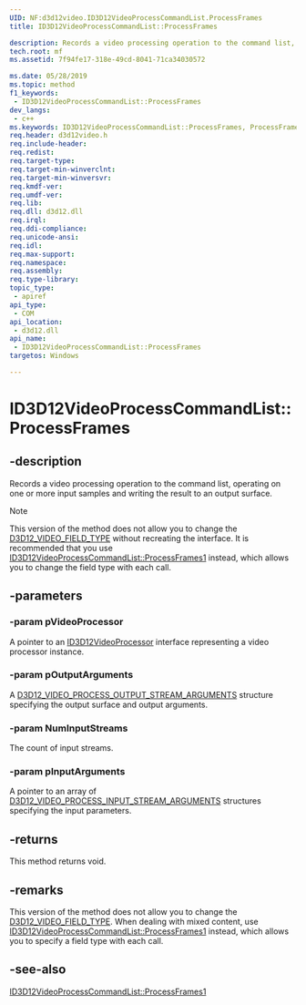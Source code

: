```yaml
---
UID: NF:d3d12video.ID3D12VideoProcessCommandList.ProcessFrames
title: ID3D12VideoProcessCommandList::ProcessFrames

description: Records a video processing operation to the command list, operating on one or more input samples and writing the result to an output surface.
tech.root: mf
ms.assetid: 7f94fe17-318e-49cd-8041-71ca34030572

ms.date: 05/28/2019
ms.topic: method
f1_keywords:
 - ID3D12VideoProcessCommandList::ProcessFrames
dev_langs:
 - c++
ms.keywords: ID3D12VideoProcessCommandList::ProcessFrames, ProcessFrames, ID3D12VideoProcessCommandList.ProcessFrames, ID3D12VideoProcessCommandList::ProcessFrames, ID3D12VideoProcessCommandList.ProcessFrames
req.header: d3d12video.h
req.include-header:
req.redist:
req.target-type:
req.target-min-winverclnt:
req.target-min-winversvr:
req.kmdf-ver:
req.umdf-ver:
req.lib:
req.dll: d3d12.dll
req.irql: 
req.ddi-compliance:
req.unicode-ansi:
req.idl:
req.max-support:
req.namespace:
req.assembly:
req.type-library:
topic_type:
 - apiref
api_type:
 - COM
api_location:
 - d3d12.dll
api_name:
 - ID3D12VideoProcessCommandList::ProcessFrames
targetos: Windows

---
```


# ID3D12VideoProcessCommandList::ProcessFrames


## -description

Records a video processing operation to the command list, operating on one or more input samples and writing the result to an output surface.

> [!NOTE] 
> This version of the method does not allow you to change the [D3D12_VIDEO_FIELD_TYPE](ne-d3d12video-d3d12_video_field_type) without recreating the interface. It is recommended that you use [ID3D12VideoProcessCommandList::ProcessFrames1](nf-d3d12video-id3d12videoprocesscommandlist1-processframes1) instead, which allows you to change the field type with each call.

## -parameters

### -param pVideoProcessor

A pointer to an [ID3D12VideoProcessor](nn-d3d12video-id3d12videoprocessor) interface representing a video processor instance. 

### -param pOutputArguments

A [D3D12_VIDEO_PROCESS_OUTPUT_STREAM_ARGUMENTS](ns-d3d12video-d3d12_video_process_output_stream_arguments) structure specifying the output surface and output arguments.

### -param NumInputStreams

The count of input streams.

### -param pInputArguments

A pointer to an array of [D3D12_VIDEO_PROCESS_INPUT_STREAM_ARGUMENTS](ns-d3d12video-d3d12_video_process_input_stream_arguments) structures specifying the input parameters.

## -returns

This method returns void.

## -remarks
This version of the method does not allow you to change the [D3D12_VIDEO_FIELD_TYPE](ne-d3d12video-d3d12_video_field_type). When dealing with mixed content, use [ID3D12VideoProcessCommandList::ProcessFrames1](nf-d3d12video-id3d12videoprocesscommandlist1-processframes1) instead, which allows you to specify a field type with each call.

## -see-also

[ID3D12VideoProcessCommandList::ProcessFrames1](nf-d3d12video-id3d12videoprocesscommandlist1-processframes1.md)
